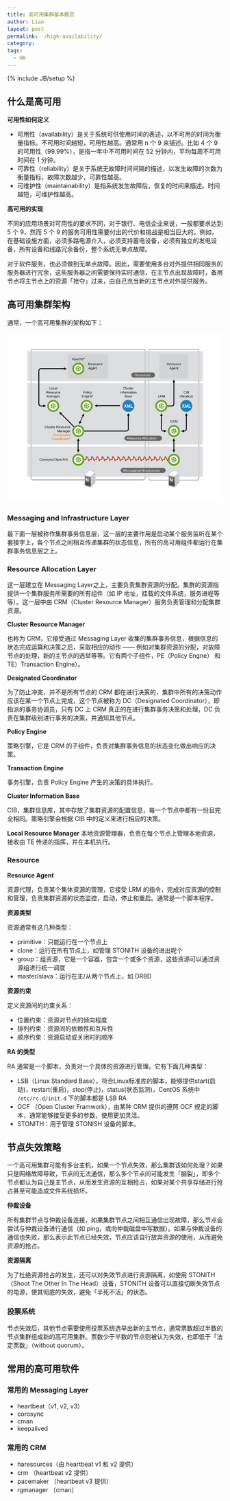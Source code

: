 ```yaml
---
title: 高可用集群基本概念
author: Liao
layout: post
permalink:  /high-availability/
category:
tags:
  - HA
---
```

{% include JB/setup %}

## 什么是高可用

**可用性如何定义**

- 可用性（availability）是关于系统可供使用时间的表述，以不可用的时间为衡量指标。不可用时间越短，可用性越高。通常用 n 个 9 来描述。比如 4 个 9 的可用性（99.99%），是指一年中不可用时间在 52 分钟内，平均每周不可用时间在 1 分钟。
- 可靠性（reliability）是关于系统无故障时间间隔的描述，以发生故障的次数为衡量指标，故障次数越少，可靠性越高。
- 可维护性（maintainability）是指系统发生故障后，恢复的时间来描述。时间越短，可维护性越高。

**高可用的实现**

不同的应用场景对可用性的要求不同，对于银行、电信企业来说，一般都要求达到 5 个 9，然而 5 个 9 的服务可用性需要付出的代价和挑战是相当巨大的。例如，在基础设施方面，必须多路电源介入，必须支持蓄电设备，必须有独立的发电设备，所有设备和线路冗余备份，整个系统无单点故障。

对于软件服务，也必须做到无单点故障。因此，需要使用多台对外提供相同服务的服务器进行冗余，这些服务器之间需要保持实时通信，在主节点出现故障时，备用节点将主节点上的资源「抢夺」过来，由自己充当新的主节点对外提供服务。

<!--more-->

## 高可用集群架构

通常，一个高可用集群的架构如下：

![](/images/ha/ha_cluster_components_arch.png)

### Messaging and Infrastructure Layer
最下面一层被称作集群事务信息层，这一层的主要作用是启动某个服务监听在某个套接字上，各个节点之间相互传递集群的状态信息，所有的高可用组件都运行在集群事务信息层之上。

### Resource Allocation Layer
这一层建立在 Messaging Layer之上，主要负责集群资源的分配。集群的资源指提供一个集群服务所需要的所有组件（如 IP 地址，挂载的文件系统，服务进程等等）。这一层中由 CRM（Cluster Resource Manager）服务负责管理和分配集群资源。

**Cluster Resource Manager**

也称为 CRM，它接受通过 Messaging Layer 收集的集群事务信息，根据信息的状态完成运算和决策之后，采取相应的动作 —— 例如对集群资源的分配，对故障节点的处理，新的主节点的选举等等。它有两个子组件，PE（Policy Engne） 和 TE）Transaction Engine）。

**Designated Coordinator**

为了防止冲突，并不是所有节点的 CRM 都在进行决策的，集群中所有的决策动作应该在某一个节点上完成，这个节点被称为 DC（Designated Coordinator），即指派的事务协调员，只有 DC 上 CRM 真正的在进行集群事务决策和处理，DC 负责在集群级别进行事务的决策，并通知其他节点。

**Policy Engine**

策略引擎，它是 CRM 的子组件，负责对集群事务信息的状态变化做出响应的决策。

**Transaction Engine**

事务引擎，负责 Policy Engine 产生的决策的具体执行。

**Cluster Information Base**

CIB，集群信息库，其中存放了集群资源的配置信息，每一个节点中都有一份且完全相同。策略引擎会根据 CIB 中的定义来进行相应的决策。

**Local Resource Manager**
本地资源管理器，负责在每个节点上管理本地资源，接收由 TE 传递的指挥，并在本机执行。

### Resource
**Resource Agent**

资源代理，负责某个集体资源的管理，它接受 LRM 的指令，完成对应资源的控制和管理，负责集群资源的状态监控，启动，停止和重启。通常是一个脚本程序。

**资源类型**

资源通常有这几种类型：

- primitive：只能运行在一个节点上
- clone：运行在所有节点上，如管理 STONITH 设备的进出呢个
- group：组资源，它是一个容器，包含一个或多个资源，这些资源可以通过资源组进行统一调度
- master/slava：运行在主/从两个节点上，如 DRBD

**资源约束**

定义资源间的约束关系：

- 位置约束：资源对节点的倾向程度
- 排列约束：资源间的依赖性和互斥性
- 顺序约束：资源启动或关闭时的顺序

**RA 的类型**

RA 通常是一个脚本，负责对一个具体的资源进行管理。它有下面几种类型：

- LSB（Linux Standard Base），符合Linux标准库的脚本，能够提供start(启动)，restart(重启)，stop(停止)，status(状态监测)，CentOS 系统中 `/etc/rc.d/init.d` 下的脚本都是 LSB RA
- OCF （Open Cluster Framwork），由某种 CRM 提供的遵照 OCF 规定的脚本，通常能够接受更多的参数，使用更加灵活。
- STONITH：用于管理 STONISH 设备的脚本。

## 节点失效策略

一个高可用集群可能有多台主机，如果一个节点失效，那么集群该如何处理？如果只是网络故障导致，节点间无法通信，那么多个节点间可能发生「脑裂」，即多个节点都认为自己是主节点，从而发生资源的互相抢占，如果对某个共享存储进行抢占甚至可能造成文件系统损坏。

**仲裁设备**

所有集群节点与仲裁设备连接，如果集群节点之间相互通信出现故障，那么节点会尝试与仲裁设备进行通信（如 ping，或向仲裁磁盘中写数据）。如果与仲裁设备的通信也失败，那么表示此节点已经失效，节点应该自行放弃资源的使用，从而避免资源的抢占。

**资源隔离**

为了杜绝资源抢占的发生，还可以对失效节点进行资源隔离，如使用 STONITH（Shoot The Other In The Head）设备，STONITH 设备可以直接切断失效节点的电源，使其彻底的失效，避免「半死不活」的状态。

### 投票系统

节点失效后，其他节点需要使用投票系统选举出新的主节点，通常票数超过半数的节点集群组成新的高可用集群。票数少于半数的节点则被认为失效，也即低于「法定票数」（without quorum）。

## 常用的高可用软件

### 常用的 Messaging Layer
- heartbeat（v1, v2, v3）
- corosync
- cman
- keepalived

### 常用的 CRM
- haresources（由 heartbeat v1 和 v2 提供）
- crm （heartbeat v2 提供）
- pacemaker （heartbeat v3 提供）
- rgmanager （cman）


